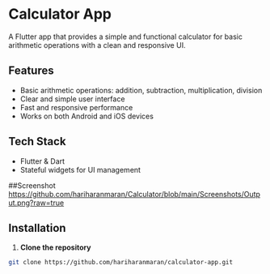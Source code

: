 # Calculator App

A Flutter app that provides a simple and functional calculator for basic arithmetic operations with a clean and responsive UI.

## Features
- Basic arithmetic operations: addition, subtraction, multiplication, division
- Clear and simple user interface
- Fast and responsive performance
- Works on both Android and iOS devices

## Tech Stack
- Flutter & Dart
- Stateful widgets for UI management

##Screenshot
https://github.com/hariharanmaran/Calculator/blob/main/Screenshots/Output.png?raw=true

## Installation
1. **Clone the repository**
```bash
git clone https://github.com/hariharanmaran/calculator-app.git
